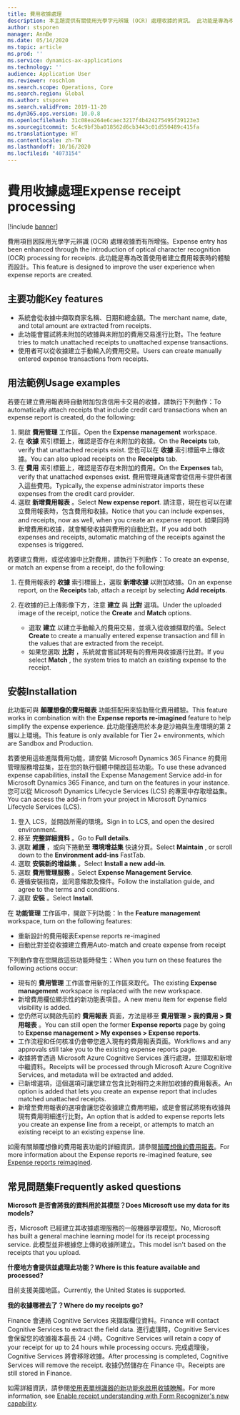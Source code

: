 ```yaml
---
title: 費用收據處理
description: 本主題提供有關使用光學字元辨識 (OCR) 處理收據的資訊。 此功能是專為改善使用者在 Microsoft Dynamics 365 Finance 中建立費用報表時的體驗而設計。
author: stsporen
manager: AnnBe
ms.date: 05/14/2020
ms.topic: article
ms.prod: ''
ms.service: dynamics-ax-applications
ms.technology: ''
audience: Application User
ms.reviewer: roschlom
ms.search.scope: Operations, Core
ms.search.region: Global
ms.author: stsporen
ms.search.validFrom: 2019-11-20
ms.dyn365.ops.version: 10.0.8
ms.openlocfilehash: 31c08ea264e6caec3217f4b424275495f39123e3
ms.sourcegitcommit: 5c4c9bf3ba018562d6cb3443c01d550489c415fa
ms.translationtype: HT
ms.contentlocale: zh-TW
ms.lasthandoff: 10/16/2020
ms.locfileid: "4073154"
---
```

# <a name="expense-receipt-processing"></a><span data-ttu-id="6639c-104">費用收據處理</span><span class="sxs-lookup"><span data-stu-id="6639c-104">Expense receipt processing</span></span>

[!include [banner](../includes/banner.md)]

<span data-ttu-id="6639c-105">費用項目因採用光學字元辨識 (OCR) 處理收據而有所增強。</span><span class="sxs-lookup"><span data-stu-id="6639c-105">Expense entry has been enhanced through the introduction of optical character recognition (OCR) processing for receipts.</span></span> <span data-ttu-id="6639c-106">此功能是專為改善使用者建立費用報表時的體驗而設計。</span><span class="sxs-lookup"><span data-stu-id="6639c-106">This feature is designed to improve the user experience when expense reports are created.</span></span>

## <a name="key-features"></a><span data-ttu-id="6639c-107">主要功能</span><span class="sxs-lookup"><span data-stu-id="6639c-107">Key features</span></span>

- <span data-ttu-id="6639c-108">系統會從收據中擷取商家名稱、日期和總金額。</span><span class="sxs-lookup"><span data-stu-id="6639c-108">The merchant name, date, and total amount are extracted from receipts.</span></span>
- <span data-ttu-id="6639c-109">此功能會嘗試將未附加的收據與未附加的費用交易進行比對。</span><span class="sxs-lookup"><span data-stu-id="6639c-109">The feature tries to match unattached receipts to unattached expense transactions.</span></span>
- <span data-ttu-id="6639c-110">使用者可以從收據建立手動輸入的費用交易。</span><span class="sxs-lookup"><span data-stu-id="6639c-110">Users can create manually entered expense transactions from receipts.</span></span>

## <a name="usage-examples"></a><span data-ttu-id="6639c-111">用法範例</span><span class="sxs-lookup"><span data-stu-id="6639c-111">Usage examples</span></span>

<span data-ttu-id="6639c-112">若要在建立費用報表時自動附加包含信用卡交易的收據，請執行下列動作：</span><span class="sxs-lookup"><span data-stu-id="6639c-112">To automatically attach receipts that include credit card transactions when an expense report is created, do the following:</span></span>

  1. <span data-ttu-id="6639c-113">開啟 **費用管理** 工作區。</span><span class="sxs-lookup"><span data-stu-id="6639c-113">Open the **Expense management** workspace.</span></span>
  2. <span data-ttu-id="6639c-114">在 **收據** 索引標籤上，確認是否存在未附加的收據。</span><span class="sxs-lookup"><span data-stu-id="6639c-114">On the **Receipts** tab, verify that unattached receipts exist.</span></span> <span data-ttu-id="6639c-115">您也可以在 **收據** 索引標籤中上傳收據。</span><span class="sxs-lookup"><span data-stu-id="6639c-115">You can also upload receipts on the **Receipts** tab.</span></span>
  3. <span data-ttu-id="6639c-116">在 **費用** 索引標籤上，確認是否存在未附加的費用。</span><span class="sxs-lookup"><span data-stu-id="6639c-116">On the **Expenses** tab, verify that unattached expenses exist.</span></span> <span data-ttu-id="6639c-117">費用管理員通常會從信用卡提供者匯入這些費用。</span><span class="sxs-lookup"><span data-stu-id="6639c-117">Typically, the expense administrator imports these expenses from the credit card provider.</span></span>
  4. <span data-ttu-id="6639c-118">選取 **新增費用報表** 。</span><span class="sxs-lookup"><span data-stu-id="6639c-118">Select **New expense report**.</span></span> <span data-ttu-id="6639c-119">請注意，現在也可以在建立費用報表時，包含費用和收據。</span><span class="sxs-lookup"><span data-stu-id="6639c-119">Notice that you can include expenses, and receipts, now as well, when you create an expense report.</span></span> <span data-ttu-id="6639c-120">如果同時新增費用和收據，就會觸發收據與費用的自動比對。</span><span class="sxs-lookup"><span data-stu-id="6639c-120">If you add both expenses and receipts, automatic matching of the receipts against the expenses is triggered.</span></span>

<span data-ttu-id="6639c-121">若要建立費用，或從收據中比對費用，請執行下列動作：</span><span class="sxs-lookup"><span data-stu-id="6639c-121">To create an expense, or match an expense from a receipt, do the following:</span></span>

  1. <span data-ttu-id="6639c-122">在費用報表的 **收據** 索引標籤上，選取 **新增收據** 以附加收據。</span><span class="sxs-lookup"><span data-stu-id="6639c-122">On an expense report, on the **Receipts** tab, attach a receipt by selecting **Add receipts**.</span></span>
  2. <span data-ttu-id="6639c-123">在收據的已上傳影像下方，注意 **建立** 與 **比對** 選項。</span><span class="sxs-lookup"><span data-stu-id="6639c-123">Under the uploaded image of the receipt, notice the **Create** and **Match** options.</span></span>

      - <span data-ttu-id="6639c-124">選取 **建立** 以建立手動輸入的費用交易，並填入從收據擷取的值。</span><span class="sxs-lookup"><span data-stu-id="6639c-124">Select **Create** to create a manually entered expense transaction and fill in the values that are extracted from the receipt.</span></span>
      - <span data-ttu-id="6639c-125">如果您選取 **比對** ，系統就會嘗試將現有的費用與收據進行比對。</span><span class="sxs-lookup"><span data-stu-id="6639c-125">If you select **Match** , the system tries to match an existing expense to the receipt.</span></span>

## <a name="installation"></a><span data-ttu-id="6639c-126">安裝</span><span class="sxs-lookup"><span data-stu-id="6639c-126">Installation</span></span>

<span data-ttu-id="6639c-127">此功能可與 **顛覆想像的費用報表** 功能搭配用來協助簡化費用體驗。</span><span class="sxs-lookup"><span data-stu-id="6639c-127">This feature works in combination with the **Expense reports re-imagined** feature to help simplify the expense experience.</span></span> <span data-ttu-id="6639c-128">此功能僅適用於本身是沙箱與生產環境的第 2 層以上環境。</span><span class="sxs-lookup"><span data-stu-id="6639c-128">This feature is only available for Tier 2+ environments, which are Sandbox and Production.</span></span>

<span data-ttu-id="6639c-129">若要使用這些進階費用功能，請安裝 Microsoft Dynamics 365 Finance 的費用管理服務增益集，並在您的執行個體中開啟這些功能。</span><span class="sxs-lookup"><span data-stu-id="6639c-129">To use these advanced expense capabilities, install the Expense Management Service add-in for Microsoft Dynamics 365 Finance, and turn on the features in your instance.</span></span> <span data-ttu-id="6639c-130">您可以從 Microsoft Dynamics Lifecycle Services (LCS) 的專案中存取增益集。</span><span class="sxs-lookup"><span data-stu-id="6639c-130">You can access the add-in from your project in Microsoft Dynamics Lifecycle Services (LCS).</span></span>

1. <span data-ttu-id="6639c-131">登入 LCS，並開啟所需的環境。</span><span class="sxs-lookup"><span data-stu-id="6639c-131">Sign in to LCS, and open the desired environment.</span></span>
2. <span data-ttu-id="6639c-132">移至 **完整詳細資料** 。</span><span class="sxs-lookup"><span data-stu-id="6639c-132">Go to **Full details**.</span></span>
3. <span data-ttu-id="6639c-133">選取 **維護** ，或向下捲動至 **環境增益集** 快速分頁。</span><span class="sxs-lookup"><span data-stu-id="6639c-133">Select **Maintain** , or scroll down to the **Environment add-ins** FastTab.</span></span>
4. <span data-ttu-id="6639c-134">選取 **安裝新的增益集** 。</span><span class="sxs-lookup"><span data-stu-id="6639c-134">Select **Install a new add-in**.</span></span>
5. <span data-ttu-id="6639c-135">選取 **費用管理服務** 。</span><span class="sxs-lookup"><span data-stu-id="6639c-135">Select **Expense Management Service**.</span></span>
6. <span data-ttu-id="6639c-136">遵循安裝指南，並同意條款及條件。</span><span class="sxs-lookup"><span data-stu-id="6639c-136">Follow the installation guide, and agree to the terms and conditions.</span></span>
7. <span data-ttu-id="6639c-137">選取 **安裝** 。</span><span class="sxs-lookup"><span data-stu-id="6639c-137">Select **Install**.</span></span>

<span data-ttu-id="6639c-138">在 **功能管理** 工作區中，開啟下列功能：</span><span class="sxs-lookup"><span data-stu-id="6639c-138">In the **Feature management** workspace, turn on the following features:</span></span>

- <span data-ttu-id="6639c-139">重新設計的費用報表</span><span class="sxs-lookup"><span data-stu-id="6639c-139">Expense reports re-imagined</span></span>
- <span data-ttu-id="6639c-140">自動比對並從收據建立費用</span><span class="sxs-lookup"><span data-stu-id="6639c-140">Auto-match and create expense from receipt</span></span>

<span data-ttu-id="6639c-141">下列動作會在您開啟這些功能時發生：</span><span class="sxs-lookup"><span data-stu-id="6639c-141">When you turn on these features the following actions occur:</span></span>

- <span data-ttu-id="6639c-142">現有的 **費用管理** 工作區會用新的工作區來取代。</span><span class="sxs-lookup"><span data-stu-id="6639c-142">The existing **Expense management** workspace is replaced with the new workspace.</span></span>
- <span data-ttu-id="6639c-143">新增費用欄位顯示性的新功能表項目。</span><span class="sxs-lookup"><span data-stu-id="6639c-143">A new menu item for expense field visibility is added.</span></span>
- <span data-ttu-id="6639c-144">您仍然可以開啟先前的 **費用報表** 頁面，方法是移至 **費用管理 > 我的費用 > 費用報表** 。</span><span class="sxs-lookup"><span data-stu-id="6639c-144">You can still open the former **Expense reports** page by going to **Expense management > My expenses > Expense reports**.</span></span>
- <span data-ttu-id="6639c-145">工作流程和任何核准仍會帶您進入現有的費用報表頁面。</span><span class="sxs-lookup"><span data-stu-id="6639c-145">Workflows and any approvals still take you to the existing expense reports page.</span></span>
- <span data-ttu-id="6639c-146">收據將會透過 Microsoft Azure Cognitive Services 進行處理，並擷取和新增中繼資料。</span><span class="sxs-lookup"><span data-stu-id="6639c-146">Receipts will be processed through Microsoft Azure Cognitive Services, and metadata will be extracted and added.</span></span>
- <span data-ttu-id="6639c-147">已新增選項，這個選項可讓您建立包含比對相符之未附加收據的費用報表。</span><span class="sxs-lookup"><span data-stu-id="6639c-147">An option is added that lets you create an expense report that includes matched unattached receipts.</span></span>
- <span data-ttu-id="6639c-148">新增至費用報表的選項會讓您從收據建立費用明細，或是會嘗試將現有收據與現有費用明細進行比對。</span><span class="sxs-lookup"><span data-stu-id="6639c-148">An option that is added to expense reports lets you create an expense line from a receipt, or attempts to match an existing receipt to an existing expense line.</span></span>

<span data-ttu-id="6639c-149">如需有關顛覆想像的費用報表功能的詳細資訊，請參閱[顛覆想像的費用報表](ExpenseWorkspaceNew.md)。</span><span class="sxs-lookup"><span data-stu-id="6639c-149">For more information about the Expense reports re-imagined feature, see [Expense reports reimagined](ExpenseWorkspaceNew.md).</span></span>

## <a name="frequently-asked-questions"></a><span data-ttu-id="6639c-150">常見問題集</span><span class="sxs-lookup"><span data-stu-id="6639c-150">Frequently asked questions</span></span>

<span data-ttu-id="6639c-151">**Microsoft 是否會將我的資料用於其模型？**</span><span class="sxs-lookup"><span data-stu-id="6639c-151">**Does Microsoft use my data for its models?**</span></span>

<span data-ttu-id="6639c-152">否，Microsoft 已經建立其收據處理服務的一般機器學習模型。</span><span class="sxs-lookup"><span data-stu-id="6639c-152">No, Microsoft has built a general machine learning model for its receipt processing service.</span></span> <span data-ttu-id="6639c-153">此模型並非根據您上傳的收據所建立。</span><span class="sxs-lookup"><span data-stu-id="6639c-153">This model isn't based on the receipts that you upload.</span></span>

<span data-ttu-id="6639c-154">**什麼地方會提供並處理此功能？**</span><span class="sxs-lookup"><span data-stu-id="6639c-154">**Where is this feature available and processed?**</span></span>

<span data-ttu-id="6639c-155">目前支援美國地區。</span><span class="sxs-lookup"><span data-stu-id="6639c-155">Currently, the United States is supported.</span></span>

<span data-ttu-id="6639c-156">**我的收據哪裡去了？**</span><span class="sxs-lookup"><span data-stu-id="6639c-156">**Where do my receipts go?**</span></span>

<span data-ttu-id="6639c-157">Finance 會連絡 Cognitive Services 來擷取欄位資料。</span><span class="sxs-lookup"><span data-stu-id="6639c-157">Finance will contact Cognitive Services to extract the field data.</span></span> <span data-ttu-id="6639c-158">進行處理時，Cognitive Services 會保留您的收據複本最長 24 小時。</span><span class="sxs-lookup"><span data-stu-id="6639c-158">Cognitive Services will retain a copy of your receipt for up to 24 hours while processing occurs.</span></span> <span data-ttu-id="6639c-159">完成處理後，Cognitive Services 將會移除收據。</span><span class="sxs-lookup"><span data-stu-id="6639c-159">After processing is completed, Cognitive Services will remove the receipt.</span></span> <span data-ttu-id="6639c-160">收據仍然儲存在 Finance 中。</span><span class="sxs-lookup"><span data-stu-id="6639c-160">Receipts are still stored in Finance.</span></span>

<span data-ttu-id="6639c-161">如需詳細資訊，請參閱[使用表單辨識器的新功能來啟用收據瞭解](https://azure.microsoft.com/blog/enable-receipt-understanding-with-form-recognizer-s-new-capability/)。</span><span class="sxs-lookup"><span data-stu-id="6639c-161">For more information, see [Enable receipt understanding with Form Recognizer's new capability](https://azure.microsoft.com/blog/enable-receipt-understanding-with-form-recognizer-s-new-capability/).</span></span>
